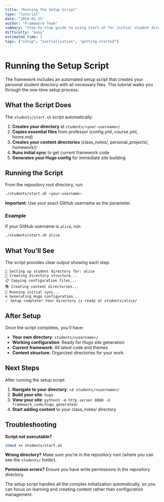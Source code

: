 ```yaml
---
title: "Running the Setup Script"
type: "tutorial"
date: "2024-01-15"
author: "Framework Team"
summary: "Step-by-step guide to using start.sh for initial student directory setup"
difficulty: "easy"
estimated_time: 3
tags: ["setup", "initialization", "getting-started"]
---
```


# Running the Setup Script

The framework includes an automated setup script that creates your personal student directory with all necessary files. This tutorial walks you through the one-time setup process.

## What the Script Does

The `students/start.sh` script automatically:

1. **Creates your directory** at `students/<your-username>/`
2. **Copies essential files** from professor (config.yml, course.yml, home.md)
3. **Creates your content directories** (class_notes/, personal_projects/, homework/)
4. **Runs initial sync** to get current framework code
5. **Generates your Hugo config** for immediate site building

## Running the Script

From the repository root directory, run:

```bash
./students/start.sh <your-username>
```

**Important**: Use your exact GitHub username as the parameter.

### Example

If your GitHub username is `alice`, run:

```bash
./students/start.sh alice
```

## What You'll See

The script provides clear output showing each step:

```
🚀 Setting up student directory for: alice
📁 Creating directory structure...
📋 Copying configuration files...
📚 Creating content directories...
🔄 Running initial sync...
⚙️ Generating Hugo configuration...
✅ Setup complete! Your directory is ready at students/alice/
```

## After Setup

Once the script completes, you'll have:

- **Your own directory**: `students/<username>/`
- **Working configuration**: Ready for Hugo site generation
- **Current framework**: All latest code and themes
- **Content structure**: Organized directories for your work

## Next Steps

After running the setup script:

1. **Navigate to your directory**: `cd students/<username>/`
2. **Build your site**: `hugo`
3. **View your site**: `python3 -m http.server 8080 -d framework_code/hugo_generated/`
4. **Start adding content** to your class_notes/ directory

## Troubleshooting

**Script not executable?**
```bash
chmod +x students/start.sh
```

**Wrong directory?**
Make sure you're in the repository root (where you can see the `students/` folder).

**Permission errors?**
Ensure you have write permissions in the repository directory.

The setup script handles all the complex initialization automatically, so you can focus on learning and creating content rather than configuration management. 